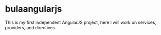 # bulaangularjs
This is my first independent AngularJS project, here I will work on services, providers, and directives
